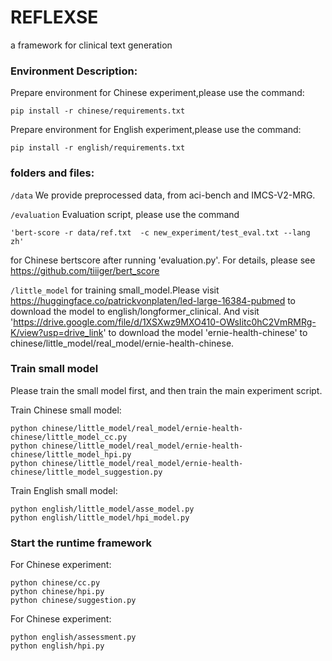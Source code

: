 # REFLEXSE
a framework for clinical text generation
### Environment Description:
Prepare environment for Chinese experiment,please use the command:

    pip install -r chinese/requirements.txt

Prepare environment for English experiment,please use the command:

    pip install -r english/requirements.txt

### folders and files:

`/data` We provide preprocessed data, from aci-bench and IMCS-V2-MRG.

`/evaluation` Evaluation script, please use the command 

    'bert-score -r data/ref.txt  -c new_experiment/test_eval.txt --lang zh' 

for Chinese bertscore after running 'evaluation.py'. For details, please see https://github.com/tiiiger/bert_score

`/little_model` for training small_model.Please visit https://huggingface.co/patrickvonplaten/led-large-16384-pubmed to download the model to english/longformer_clinical. And visit 'https://drive.google.com/file/d/1XSXwz9MXO410-OWsIitc0hC2VmRMRg-K/view?usp=drive_link' to download the model 'ernie-health-chinese' to chinese/little_model/real_model/ernie-health-chinese. 



### Train small model

Please train the small model first, and then train the main experiment script.

Train Chinese small model:

    python chinese/little_model/real_model/ernie-health-chinese/little_model_cc.py
    python chinese/little_model/real_model/ernie-health-chinese/little_model_hpi.py 
    python chinese/little_model/real_model/ernie-health-chinese/little_model_suggestion.py

Train English small model:

    python english/little_model/asse_model.py
    python english/little_model/hpi_model.py

### Start the runtime framework

For Chinese experiment:

    python chinese/cc.py
    python chinese/hpi.py
    python chinese/suggestion.py

For Chinese experiment:

    python english/assessment.py
    python english/hpi.py


